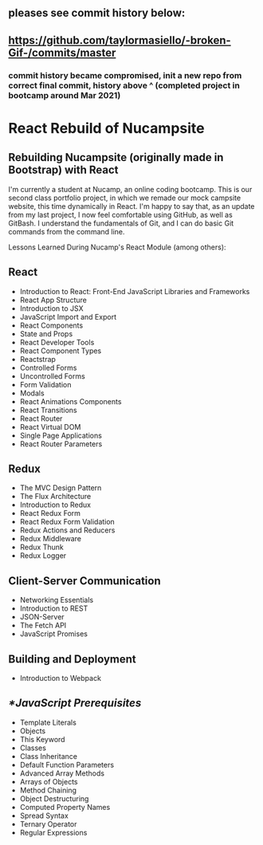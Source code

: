 ## pleases see commit history below: 
## https://github.com/taylormasiello/-broken-Gif-/commits/master
### commit history became compromised, init a new repo from correct final commit, history above ^ (completed project in bootcamp around Mar 2021)



# React Rebuild of Nucampsite
## Rebuilding Nucampsite (originally made in Bootstrap) with React 

I'm currently a student at Nucamp, an online coding bootcamp. This is our second class portfolio project, in which we remade our mock campsite website, this time dynamically in React. I'm happy to say that, as an update from my last project, I now feel comfortable using GitHub, as well as GitBash. I understand the fundamentals of Git, and I can do basic Git commands from the command line. 

Lessons Learned During Nucamp's React Module (among others): 

## React 
* Introduction to React: Front-End JavaScript Libraries and Frameworks
* React App Structure
* Introduction to JSX
* JavaScript Import and Export
* React Components
* State and Props
* React Developer Tools
* React Component Types
* Reactstrap
* Controlled Forms
* Uncontrolled Forms
* Form Validation
* Modals
* React Animations Components
* React Transitions
* React Router
* React Virtual DOM
* Single Page Applications
* React Router Parameters

## Redux
* The MVC Design Pattern
* The Flux Architecture
* Introduction to Redux
* React Redux Form
* React Redux Form Validation
* Redux Actions and Reducers
* Redux Middleware
* Redux Thunk
* Redux Logger

## Client-Server Communication
* Networking Essentials
* Introduction to REST
* JSON-Server
* The Fetch API
* JavaScript Promises

## Building and Deployment
* Introduction to Webpack

## _*JavaScript Prerequisites_
* Template Literals
* Objects
* This Keyword
* Classes
* Class Inheritance
* Default Function Parameters
* Advanced Array Methods
* Arrays of Objects
* Method Chaining
* Object Destructuring
* Computed Property Names
* Spread Syntax
* Ternary Operator
* Regular Expressions

